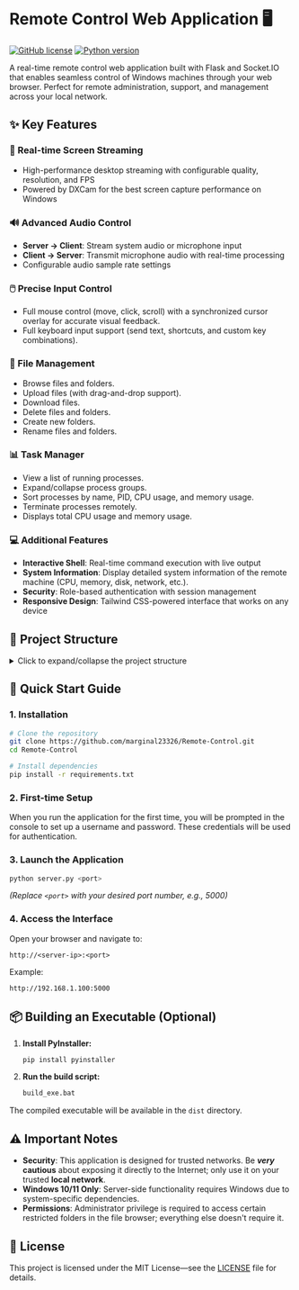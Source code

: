 # Remote Control Web Application 🖥️

[![GitHub license](https://img.shields.io/badge/license-MIT-blue.svg)](https://github.com/marginal23326/Remote-Control/blob/main/LICENSE)
[![Python version](https://img.shields.io/badge/python-3.13+-blue)](https://www.python.org/downloads/)

A real-time remote control web application built with Flask and Socket.IO that enables seamless control of Windows machines through your web browser. Perfect for remote administration, support, and management across your local network.

## ✨ Key Features

### 🎥 Real-time Screen Streaming

-   High-performance desktop streaming with configurable quality, resolution, and FPS
-   Powered by DXCam for the best screen capture performance on Windows

### 🔊 Advanced Audio Control

-   **Server → Client**: Stream system audio or microphone input
-   **Client → Server**: Transmit microphone audio with real-time processing
-   Configurable audio sample rate settings

### 🖱️ Precise Input Control

-   Full mouse control (move, click, scroll) with a synchronized cursor overlay for accurate visual feedback.
-   Full keyboard input support (send text, shortcuts, and custom key combinations).

### 📁 File Management

-   Browse files and folders.
-   Upload files (with drag-and-drop support).
-   Download files.
-   Delete files and folders.
-   Create new folders.
-   Rename files and folders.

### 📊 Task Manager

-   View a list of running processes.
-   Expand/collapse process groups.
-   Sort processes by name, PID, CPU usage, and memory usage.
-   Terminate processes remotely.
-   Displays total CPU usage and memory usage.

### 💻 Additional Features

-   **Interactive Shell**: Real-time command execution with live output
-   **System Information**: Display detailed system information of the remote machine (CPU, memory, disk, network, etc.).
-   **Security**: Role-based authentication with session management
-   **Responsive Design**: Tailwind CSS-powered interface that works on any device

## 🌳 Project Structure

<details>
  <summary>Click to expand/collapse the project structure</summary>

```
Remote-Control/
├── config/
│   ├── auth_config.py         # Authentication configuration
│   └── server_config.py       # Server configuration
├── core/
│   ├── audio_manager.py       # AudioManager class
│   ├── input_manager.py       # InputManager class
│   ├── keyboard_controller.py # Windows-specific keyboard control
│   ├── mouse_controller.py    # Windows-specific mouse control
│   ├── shell_manager.py       # ShellManager class
│   ├── stream_manager.py      # StreamManager class
│   └── task_manager.py        # TaskManager class
├── events/
│   ├── __init__.py
│   ├── audio_events.py        # Audio-related socket events
│   ├── auth_events.py         # Auth socket events
│   ├── connection_events.py   # Socket connection events
│   ├── input_events.py        # Mouse/keyboard socket events
│   ├── shell_events.py        # Shell socket events
│   └── task_events.py         # Task manager events
├── routes/
│   ├── auth_routes.py         # Login/logout routes
│   ├── file_routes.py         # File management routes
│   ├── input_routes.py        # Keyboard/mouse input routes
│   ├── shell_routes.py        # Shell routes
│   ├── stream_routes.py       # Streaming related routes
│   ├── system_routes.py       # System info
│   └── task_routes.py         # Task manager routes
├── services/
│   └── system_service.py      # System information functions
├── static/
│   ├── css/
│   │   ├── styles.css
│   │   └── tailwind.css
│   └── js/
│       ├── modules/
│       │   ├── audio.js            # AudioManager class
│       │   ├── audio-worklet-processor.js
│       │   ├── connection.js       # Socket.IO connection management
│       │   ├── dom.js              # DOM manipulation utilities
│       │   ├── file.js             # File management functions
│       │   ├── input.js            # Keyboard and mouse input handling
│       │   ├── nav.js              # Navigation function
│       │   ├── shell.js            # InteractiveShell class
│       │   ├── stream.js           # Stream setup, control, and UI updates
│       │   ├── system.js           # System information display
│       │   ├── task.js             # Task manager functions
│       │   └── utils.js            # General utility functions (like apiCall)
│       └── main.js               # Main initialization and event handling
├── templates/
│   ├── index.html
│   └── login.html
├── app.py                           # Main application setup
├── extensions.py                    # SocketIO initialization
└── server.py                        # Main entry point
```

</details>

## 🚀 Quick Start Guide

### 1. Installation

```bash
# Clone the repository
git clone https://github.com/marginal23326/Remote-Control.git
cd Remote-Control

# Install dependencies
pip install -r requirements.txt
```

### 2. First-time Setup

When you run the application for the first time, you will be prompted in the console to set up a username and password. These credentials will be used for authentication.

### 3. Launch the Application

```bash
python server.py <port>
```

_(Replace `<port>` with your desired port number, e.g., 5000)_

### 4. Access the Interface

Open your browser and navigate to:

```
http://<server-ip>:<port>
```

Example:

```
http://192.168.1.100:5000
```

## 📦 Building an Executable (Optional)

1. **Install PyInstaller:**

    ```bash
    pip install pyinstaller
    ```

2. **Run the build script:**

    ```bash
    build_exe.bat
    ```

The compiled executable will be available in the `dist` directory.

## ⚠️ Important Notes

-   **Security**: This application is designed for trusted networks. Be **_very_** **cautious** about exposing it directly to the Internet; only use it on your trusted **local network**.
-   **Windows 10/11 Only**: Server-side functionality requires Windows due to system-specific dependencies.
-   **Permissions**: Administrator privilege is required to access certain restricted folders in the file browser; everything else doesn't require it.

## 📄 License

This project is licensed under the MIT License—see the [LICENSE](LICENSE) file for details.
